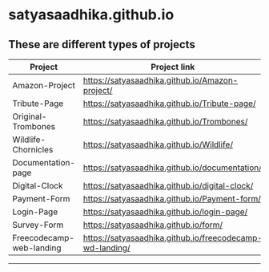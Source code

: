 # satyasaadhika.github.io
## These are different types of projects

|  Project                    |                   Project link                         |
|-----------------------------|--------------------------------------------------------|
|     Amazon-Project          |  https://satyasaadhika.github.io/Amazon-project/       |
|     Tribute-Page            |  https://satyasaadhika.github.io/Tribute-page/         |
|     Original-Trombones      |  https://satyasaadhika.github.io/Trombones/            | 
|     Wildlife-Chornicles     |  https://satyasaadhika.github.io/Wildlife/             |
|     Documentation-page      |  https://satyasaadhika.github.io/documentation/        |
|     Digital-Clock           |  https://satyasaadhika.github.io/digital-clock/        |
|     Payment-Form            |  https://satyasaadhika.github.io/Payment-form/         |
|     Login-Page              |  https://satyasaadhika.github.io/login-page/           |
|     Survey-Form             |  https://satyasaadhika.github.io/form/                 |
|  Freecodecamp-web-landing|  https://satyasaadhika.github.io/freecodecamp-wd-landing/ |
---------------------------------------------------------------------------------------
